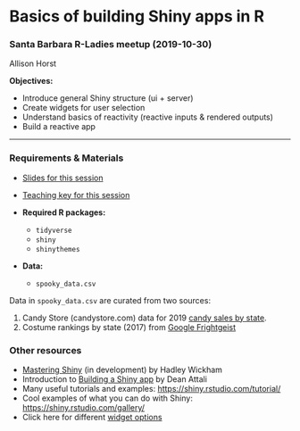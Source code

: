 # Basics of building Shiny apps in R
### Santa Barbara R-Ladies meetup (2019-10-30)
Allison Horst

**Objectives:**

- Introduce general Shiny structure (ui + server)
- Create widgets for user selection
- Understand basics of reactivity (reactive inputs & rendered outputs)
- Build a reactive app

---------

### Requirements & Materials

- [Slides for this session](https://docs.google.com/presentation/d/1QVgvVsVoYOXjqHKKx2o-cMOYLdh7FAq8Hyv_y-dSZmI/edit?usp=sharing) 
- [Teaching key for this session](https://docs.google.com/document/d/1Je6tCd5ZFUCSa3ZG3gAsjLQBCdOFBbO1kzG06psKxJQ/edit?usp=sharing)

- **Required R packages:**

    - `tidyverse`
    - `shiny`
    - `shinythemes`

- **Data:**

    - `spooky_data.csv`

Data in `spooky_data.csv` are curated from two sources: 

1. Candy Store (candystore.com) data for 2019 [candy sales by state](https://www.candystore.com/blog/facts-trivia/halloween-candy-map-popular/).
2. Costume rankings by state (2017) from [Google Frightgeist](https://frightgeist.withgoogle.com/)



### Other resources

- [Mastering Shiny](https://mastering-shiny.org/) (in development) by Hadley Wickham 
- Introduction to [Building a Shiny app](https://deanattali.com/blog/building-shiny-apps-tutorial/) by Dean Attali
- Many useful tutorials and examples: https://shiny.rstudio.com/tutorial/
- Cool examples of what you can do with Shiny: https://shiny.rstudio.com/gallery/
- Click here for different [widget options](https://shiny.rstudio.com/gallery/widget-gallery.html)
